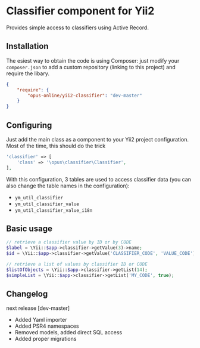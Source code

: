Classifier component for Yii2
===============
Provides simple access to classifiers using Active Record. 

Installation
------------
The esiest way to obtain the code is using Composer: just modify your `composer.json` to add a custom repository (linking to this project) and require the libary.

```json
{
	"require": {
		"opus-online/yii2-classifier": "dev-master"
	}
}
```

Configuring
-----------
Just add the main class as a component to your Yii2 project configuration. Most of the time, this should do the trick
```php
'classifier' => [
    'class' => '\opus\classifier\Classifier',
],
```
With this configuration, 3 tables are used to access classifier data (you can also change the table names in the configuration):
* `ym_util_classifier`
* `ym_util_classifier_value`
* `ym_util_classifier_value_i18n`

Basic usage
-----
```php
// retrieve a classifier value by ID or by CODE
$label = \Yii::$app->classifier->getValue(3)->name;
$id = \Yii::$app->classifier->getValue('CLASSIFIER_CODE', 'VALUE_CODE')->id;

// retrieve a list of values by classifier ID or CODE
$listOfObjects = \Yii::$app->classifier->getList(14);
$simpleList = \Yii::$app->classifier->getList('MY_CODE', true);
```


Changelog
---------
next release [dev-master]
* Added Yaml importer
* Added PSR4 namespaces
* Removed models, added direct SQL access
* Added proper migrations
